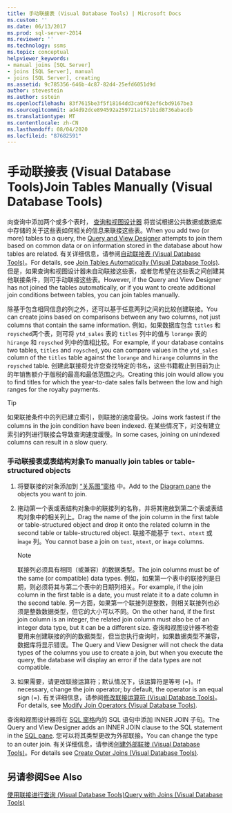 ```yaml
---
title: 手动联接表 (Visual Database Tools) | Microsoft Docs
ms.custom: ''
ms.date: 06/13/2017
ms.prod: sql-server-2014
ms.reviewer: ''
ms.technology: ssms
ms.topic: conceptual
helpviewer_keywords:
- manual joins [SQL Server]
- joins [SQL Server], manual
- joins [SQL Server], creating
ms.assetid: 9c785356-646b-4c87-82d4-25efd6051d9d
author: stevestein
ms.author: sstein
ms.openlocfilehash: 83f7615be3f5f18164dd3ca0f62ef6cbd9167be3
ms.sourcegitcommit: ad4d92dce894592a259721a1571b1d8736abacdb
ms.translationtype: MT
ms.contentlocale: zh-CN
ms.lasthandoff: 08/04/2020
ms.locfileid: "87682591"
---
```

# <a name="join-tables-manually-visual-database-tools"></a><span data-ttu-id="ed7b2-102">手动联接表 (Visual Database Tools)</span><span class="sxs-lookup"><span data-stu-id="ed7b2-102">Join Tables Manually (Visual Database Tools)</span></span>
  <span data-ttu-id="ed7b2-103">向查询中添加两个或多个表时， [查询和视图设计器](visual-database-tools.md) 将尝试根据公共数据或数据库中存储的关于这些表如何相关的信息来联接这些表。</span><span class="sxs-lookup"><span data-stu-id="ed7b2-103">When you add two (or more) tables to a query, the [Query and View Designer](visual-database-tools.md) attempts to join them based on common data or on information stored in the database about how tables are related.</span></span> <span data-ttu-id="ed7b2-104">有关详细信息，请参阅[自动联接表 (Visual Database Tools)](join-tables-automatically-visual-database-tools.md)。</span><span class="sxs-lookup"><span data-stu-id="ed7b2-104">For details, see [Join Tables Automatically &#40;Visual Database Tools&#41;](join-tables-automatically-visual-database-tools.md).</span></span> <span data-ttu-id="ed7b2-105">但是，如果查询和视图设计器未自动联接这些表，或者您希望在这些表之间创建其他联接条件，则可手动联接这些表。</span><span class="sxs-lookup"><span data-stu-id="ed7b2-105">However, if the Query and View Designer has not joined the tables automatically, or if you want to create additional join conditions between tables, you can join tables manually.</span></span>  
  
 <span data-ttu-id="ed7b2-106">除基于包含相同信息的列之外，还可以基于任意两列之间的比较创建联接。</span><span class="sxs-lookup"><span data-stu-id="ed7b2-106">You can create joins based on comparisons between any two columns, not just columns that contain the same information.</span></span> <span data-ttu-id="ed7b2-107">例如，如果数据库包含 `titles` 和 `roysched`两个表，则可将 `ytd_sales` 表的 `titles` 列中的值与 `lorange` 表的 `hirange` 和 `roysched` 列中的值相比较。</span><span class="sxs-lookup"><span data-stu-id="ed7b2-107">For example, if your database contains two tables, `titles` and `roysched`, you can compare values in the `ytd_sales` column of the `titles` table against the `lorange` and `hirange` columns in the `roysched` table.</span></span> <span data-ttu-id="ed7b2-108">创建此联接将允许您查找特定的书名，这些书籍截止到目前为止的年销售额介于版税的最高和最低范围之内。</span><span class="sxs-lookup"><span data-stu-id="ed7b2-108">Creating this join would allow you to find titles for which the year-to-date sales falls between the low and high ranges for the royalty payments.</span></span>  
  
> [!TIP]  
>  <span data-ttu-id="ed7b2-109">如果联接条件中的列已建立索引，则联接的速度最快。</span><span class="sxs-lookup"><span data-stu-id="ed7b2-109">Joins work fastest if the columns in the join condition have been indexed.</span></span> <span data-ttu-id="ed7b2-110">在某些情况下，对没有建立索引的列进行联接会导致查询速度缓慢。</span><span class="sxs-lookup"><span data-stu-id="ed7b2-110">In some cases, joining on unindexed columns can result in a slow query.</span></span>  
  
### <a name="to-manually-join-tables-or-table-structured-objects"></a><span data-ttu-id="ed7b2-111">手动联接表或表结构对象</span><span class="sxs-lookup"><span data-stu-id="ed7b2-111">To manually join tables or table-structured objects</span></span>  
  
1.  <span data-ttu-id="ed7b2-112">将要联接的对象添加到 [“关系图”窗格](diagram-pane-visual-database-tools.md) 中。</span><span class="sxs-lookup"><span data-stu-id="ed7b2-112">Add to the [Diagram pane](diagram-pane-visual-database-tools.md) the objects you want to join.</span></span>  
  
2.  <span data-ttu-id="ed7b2-113">拖动第一个表或表结构对象中的联接列的名称，并将其拖放到第二个表或表结构对象中的相关列上。</span><span class="sxs-lookup"><span data-stu-id="ed7b2-113">Drag the name of the join column in the first table or table-structured object and drop it onto the related column in the second table or table-structured object.</span></span> <span data-ttu-id="ed7b2-114">联接不能基于 `text`、`ntext` 或 i`mage` 列。</span><span class="sxs-lookup"><span data-stu-id="ed7b2-114">You cannot base a join on `text`, `ntext`, or i`mage` columns.</span></span>  
  
    > [!NOTE]  
    >  <span data-ttu-id="ed7b2-115">联接列必须具有相同（或兼容）的数据类型。</span><span class="sxs-lookup"><span data-stu-id="ed7b2-115">The join columns must be of the same (or compatible) data types.</span></span> <span data-ttu-id="ed7b2-116">例如，如果第一个表中的联接列是日期，则必须将其与第二个表中的日期列相关。</span><span class="sxs-lookup"><span data-stu-id="ed7b2-116">For example, if the join column in the first table is a date, you must relate it to a date column in the second table.</span></span> <span data-ttu-id="ed7b2-117">另一方面，如果第一个联接列是整数，则相关联接列也必须是整数数据类型，但它的大小可以不同。</span><span class="sxs-lookup"><span data-stu-id="ed7b2-117">On the other hand, if the first join column is an integer, the related join column must also be of an integer data type, but it can be a different size.</span></span> <span data-ttu-id="ed7b2-118">查询和视图设计器不检查要用来创建联接的列的数据类型，但当您执行查询时，如果数据类型不兼容，数据库将显示错误。</span><span class="sxs-lookup"><span data-stu-id="ed7b2-118">The Query and View Designer will not check the data types of the columns you use to create a join, but when you execute the query, the database will display an error if the data types are not compatible.</span></span>  
  
3.  <span data-ttu-id="ed7b2-119">如果需要，请更改联接运算符；默认情况下，该运算符是等号 (=)。</span><span class="sxs-lookup"><span data-stu-id="ed7b2-119">If necessary, change the join operator; by default, the operator is an equal sign (=).</span></span> <span data-ttu-id="ed7b2-120">有关详细信息，请参阅[修改联接运算符 (Visual Database Tools)](modify-join-operators-visual-database-tools.md)。</span><span class="sxs-lookup"><span data-stu-id="ed7b2-120">For details, see [Modify Join Operators &#40;Visual Database Tools&#41;](modify-join-operators-visual-database-tools.md).</span></span>  
  
 <span data-ttu-id="ed7b2-121">查询和视图设计器将在 [SQL 窗格](sql-pane-visual-database-tools.md)内的 SQL 语句中添加 INNER JOIN 子句。</span><span class="sxs-lookup"><span data-stu-id="ed7b2-121">The Query and View Designer adds an INNER JOIN clause to the SQL statement in the [SQL pane](sql-pane-visual-database-tools.md).</span></span> <span data-ttu-id="ed7b2-122">您可以将其类型更改为外部联接。</span><span class="sxs-lookup"><span data-stu-id="ed7b2-122">You can change the type to an outer join.</span></span> <span data-ttu-id="ed7b2-123">有关详细信息，请参阅[创建外部联接 (Visual Database Tools)](create-outer-joins-visual-database-tools.md)。</span><span class="sxs-lookup"><span data-stu-id="ed7b2-123">For details see [Create Outer Joins &#40;Visual Database Tools&#41;](create-outer-joins-visual-database-tools.md).</span></span>  
  
## <a name="see-also"></a><span data-ttu-id="ed7b2-124">另请参阅</span><span class="sxs-lookup"><span data-stu-id="ed7b2-124">See Also</span></span>  
 [<span data-ttu-id="ed7b2-125">使用联接进行查询 (Visual Database Tools)</span><span class="sxs-lookup"><span data-stu-id="ed7b2-125">Query with Joins &#40;Visual Database Tools&#41;</span></span>](query-with-joins-visual-database-tools.md)  
  
  
